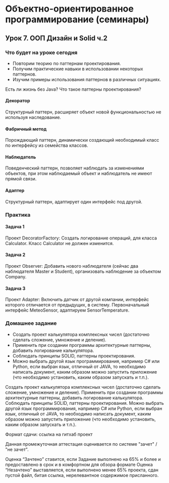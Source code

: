 # Объектно-ориентированное программирование (семинары)

## Урок 7. ООП Дизайн и Solid ч.2

### Что будет на уроке сегодня
- Повторим теорию по паттернам проектирования.
- Получим практические навыки в использовании некоторых паттернов.
- Изучим примеры использования паттернов в различных ситуациях.

Есть ли жизнь без Java?
Что такое паттерны проектирования?

#### Декоратор
Структурный паттерн, расширяет объект новой функциональностью не используя наследование.

#### Фабричный метод
Порождающий паттерн, динамически создающий необходимый класс по интерфейсу из семейства классов.

#### Наблюдатель
Поведенческий паттерн, позволяет наблюдать за изменениями объектов, при этом наблюдаемый объект и наблюдатель не имеют прямой связи.

#### Адаптер
Структурный паттерн, адаптирует один интерфейс под другой.

### Практика
#### Задача 1
Проект DecoratorFactory: Создать логирование операций, для класса Calculator. Класс Calculator не должен изменится.

#### Задача 2
Проект Observer: Добавить нового наблюдателя (сейчас два наблюдателя Master и Student), организовать наблюдение за объектом Company.

#### Задача 3
Проект Adapter: Включить датчик от другой компании, интерфейс которого отличается от предыдущих, в систему.
Первоначальный интерфейс MeteoSensor, адаптируем SensorTemperature.

### Домашнее задание

- Создать проект калькулятора комплексных чисел (достаточно сделать сложение, умножение и деление).
- Применить при создании программы архитектурные паттерны, добавить логирование калькулятора.
- Соблюдать принципы SOLID, паттерны проектирования.
- Можно выбрать другой язык программирования, например C# или Python, если выбран язык, отличный от JAVA, то необходимо написать документ, каким образом можно запустить приложение (что необходимо установить, каким образом запускать и т.п.).

Создать проект калькулятора комплексных чисел (достаточно сделать сложение, умножение и деление).
Применить при создании программы архитектурные паттерны, добавить логирование калькулятора.
Соблюдать принципы SOLID, паттерны проектирования.
Можно выбрать другой язык программирования, например C# или Python, если выбран язык, отличный от JAVA, то необходимо написать документ, каким образом можно запустить приложение (что необходимо установить, каким образом запускать и т.п.).

Формат сдачи: ссылка на гитхаб проект

Данная промежуточная аттестация оценивается по системе "зачет" / "не зачет".

Оценка “Зачтено” ставится, если Задание выполнено на 65% и более и предоставлено в срок и в комфортном для обзора формате
Оценка “Незачтено” выставляется, если выполнено менее 65% проекта, сдан пустой файл, битая ссылка, нерелевантное содержимое присланного.